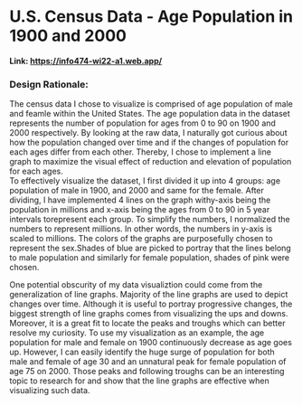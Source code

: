 # U.S. Census Data - Age Population in 1900 and 2000

**Link: https://info474-wi22-a1.web.app/**

### Design Rationale:

The census data I chose to visualize is comprised of age population of male and feamle within the United States. The age population data in the dataset represents the number of population for ages from 0 to 90 on 1900 and 2000 respectively. By looking at the raw data, I naturally got curious about how the population changed over time and if the changes of population for each ages differ from each other. Thereby, I chose to implement a line graph to maximize the visual effect of reduction and elevation of population for each ages. 
<br> 
To effectively visualize the dataset, I first divided it up into 4 groups: age population of male in 1900, and 2000 and same for the female. After dividing, I have implemented 4 lines on the graph withy-axis being the population in millions and x-axis being the ages from 0 to 90 in 5 year intervals torepresent each group. To simplify the numbers, I normalized the numbers to represent millions. In other words, the numbers in y-axis is scaled to millions. The colors of the graphs are purposefully chosen to represent the sex.Shades of blue are picked to portray that the lines belong to male population and similarly for female population, shades of pink were chosen.
    
One potential obscurity of my data visualiztion could come from the generalization of line graphs. Majority of the line graphs are used to depict changes over time. Although it is useful to portray progressive changes, the biggest strength of line graphs comes from visualizing the ups and downs. Moreover, it is a great fit to locate the peaks and troughs which can better resolve my curiosity. To use my visualization as an example, the age population for male and female on 1900 continuously decrease as age goes up. However, I can easily identify the huge surge of population for both male and female of age 30 and an unnatural peak for female population of age 75 on 2000. Those peaks and following troughs can be an interesting topic to research for and show that the line graphs are effective when visualizing such data.



